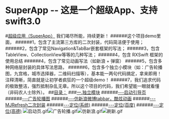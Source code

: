 # SuperApp -- 这是一个超级App、支持swift3.0
#[超级应用（SuperApp）](https://github.com/Friends-Home/SuperApp) 我们竭尽所能，持续更新！
######这个项目demo里面，
######1，包含了主流第三方库的二次封装，代码简洁便于使用；
######2，包含了常见Navigation&TabBar嵌套框架的写法；
######3，包含TableView、CollectionView等等的几种写法；
######4，包含 RXSwift 框架的使用总结
######4，包含了常见动画写法（如新浪 + 弹窗）
######5，包含多种网络层封装的具体写法思路，
######6，包含多个独立小模块（如：广告轮播图，九宫格，城市选择器，二维码扫描等），基本能一两句代码搞定，拿来即用！注释清晰，简直就是让初学者疯狂的一个超级demo！
######7，我们追求代码的极致整洁，强烈抵制杂乱无章。所以这个项目的代码，我们希望能一眼就看懂（非码农人士除外）。
##[目录：](https://github.com/Friends-Home/SuperApp/blob/master/SuperApp/Class/SP_MainVC/SP_Datas.swift)
###[一.独立模块](https://github.com/Friends-Home/SuperApp/tree/master/SuperApp/Tool)
######[---启动引导页](https://github.com/Friends-Home/SuperApp/blob/master/SuperApp/Tool/SP_GuideVC/SP_GuideVC.swift)
######[---广告轮播图](https://github.com/Friends-Home/SuperApp/blob/master/SuperApp/Tool/SP_AdsView/SP_AdsView.swift)
######[---仿新浪微博tabbar，酷炫动画](https://github.com/Friends-Home/SuperApp/blob/master/SuperApp/Tool/SP_GridView/SP_TabMenuView.swift)
######[---MJRefresh二次封装](https://github.com/Friends-Home/SuperApp/blob/master/SuperApp/Tool/SP_MJRefresh/SP_MJRefresh.swift)
######[---定位(系统)](https://github.com/Friends-Home/SuperApp/blob/master/SuperApp/Tool/SP_LocationManager/SP_LocationManager.swift)
######[---定位(百度)]()
######[---定位(高德)]()
![启动页.gif](http://upload-images.jianshu.io/upload_images/2204247-cac7bcd4cebb464d.gif?imageMogr2/auto-orient/strip)![广告轮播.gif](http://upload-images.jianshu.io/upload_images/2204247-b5c02a638d6ed9a1.gif?imageMogr2/auto-orient/strip)![仿新浪.gif](http://upload-images.jianshu.io/upload_images/2204247-8dabd01fbf9a36ac.gif?imageMogr2/auto-orient/strip)![刷新.gif](http://upload-images.jianshu.io/upload_images/2204247-5c73d3712ca37dab.gif?imageMogr2/auto-orient/strip)

